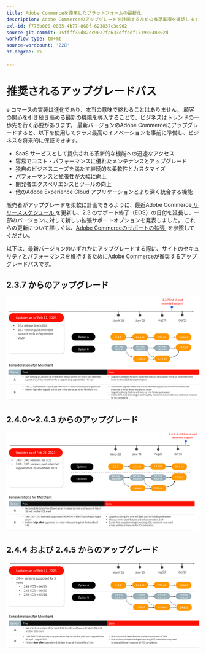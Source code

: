 ```yaml
---
title: Adobe Commerceを使用したプラットフォームの最新化
description: Adobe Commerceのアップグレードを計画するための推奨事項を確認します。
exl-id: f776b000-0085-4b77-860f-623837c3c902
source-git-commit: 95ffff39d82cc9027fa633dffedf15193040802d
workflow-type: tm+mt
source-wordcount: '228'
ht-degree: 0%

---
```


# 推奨されるアップグレードパス

e コマースの実装は進化であり、本当の意味で終わることはありません。 顧客の関心を引き続き高める最新の機能を導入することで、ビジネスはトレンドの一歩先を行く必要があります。 最新バージョンのAdobe Commerceにアップグレードすると、以下を使用してクラス最高のイノベーションを事前に準備し、ビジネスを将来的に保証できます。

- SaaS サービスとして提供される革新的な機能への迅速なアクセス
- 容易でコスト・パフォーマンスに優れたメンテナンスとアップグレード
- 独自のビジネスニーズを満たす継続的な柔軟性とカスタマイズ
- パフォーマンスと拡張性が大幅に向上
- 開発者エクスペリエンスとツールの向上
- 他のAdobe Experience Cloud アプリケーションとより深く統合する機能

販売者がアップグレードを柔軟に計画できるように、最近Adobe Commerce[&#x200B; リリーススケジュール &#x200B;](../../release/schedule.md) を更新し、2.3 のサポート終了（EOS）の日付を延長し、一部のバージョンに対して新しい拡張サポートオプションを発表しました。 これらの更新について詳しくは、[Adobe Commerceのサポートの拡張 &#x200B;](https://business.adobe.com/blog/the-latest/adobe-announces-expanded-support) を参照してください。

以下は、最新バージョンのいずれかにアップグレードする際に、サイトのセキュリティとパフォーマンスを維持するためにAdobe Commerceが推奨するアップグレードパスです。

## 2.3.7 からのアップグレード

![&#x200B; アップグレードパス：2.3.7](../../assets/upgrade-guide/2.3.7.png)

## 2.4.0～2.4.3 からのアップグレード

![&#x200B; アップグレードパス：2.4.0～2.4.3](../../assets/upgrade-guide/2.4.0-2.4.3.png)

## 2.4.4 および 2.4.5 からのアップグレード

![&#x200B; アップグレードパス：2.4.4 および 2.4.5 からのパス &#x200B;](../../assets/upgrade-guide/2.4.4-and-2.4.5.png)
